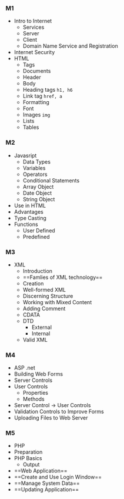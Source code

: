### M1
* Intro to Internet
	* Services
	* Server
	* Client
	* Domain Name Service and Registration
* Internet Security
* HTML
	* Tags
	* Documents
	* Header
	* Body
	* Heading tags  `h1, h6`
	* Link tag `href, a`
	* Formatting
	* Font
	* Images `img`
	* Lists
	* Tables

### M2
* Javasript
	* Data Types
	* Variables
	* Operators
	* Conditional Statements
	* Array Object
	* Date Object
	* String Object
* Use in HTML
* Advantages
* Type Casting
* Functions
	* User Defined
	* Predefined

### M3
* XML
	* Introduction
	* ==Famlies of XML technology==
	* Creation
	* Well-formed XML
	* Discerning Structure
	* Working with Mixed Content
	* Adding Comment
	* CDATA
	* DTD
		* External
		* Internal
	* Valid XML

### M4
* ASP .net
* Building Web Forms
* Server Controls
* User Controls
	* Properties
	* Methods
* Server Control -> User Controls
* Validation Controls to Improve Forms
* Uploading Files to Web Server

### M5
* PHP
* Preparation
* PHP Basics
	* Output
* ==Web Application==
* ==Create and Use Login Window==
* ==Manage System Data==
* ==Updating Application==